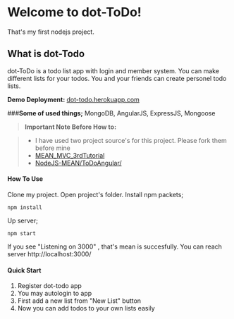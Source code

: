 Welcome to dot-ToDo!
===================

That's my first nodejs project. 

What is dot-Todo
----------------
dot-ToDo is a todo list app with login and member system. 
You can make different lists for your todos. You and your friends can create personel todo lists. 

**Demo Deployment:** [dot-todo.herokuapp.com](http://dot-todo.herokuapp.com/)

###**Some of used things;**
MongoDB, AngularJS, ExpressJS, Mongoose

> **Important Note Before How to:**

> - I have used two project source's for this project. Please fork them before mine
>- [ MEAN_MVC_3rdTutorial](https://github.com/dotKa/MEAN_MVC_3rdTutorial)
>- [ NodeJS-MEAN/ToDoAngular/](https://github.com/dotKa/NodeJS-MEAN/tree/master/ToDoAngular)

#### How To Use

Clone my project.
Open project's folder. 
Install npm packets;
```
npm install
```
Up server;
```
npm start
```
If you see "Listening on 3000" , that's mean is succesfully. You can reach server http://localhost:3000/

#### Quick Start
1. Register dot-todo app
2. You may autologin to app
3. First add a new list from "New List" button 
4. Now you can add todos to your own lists easily
